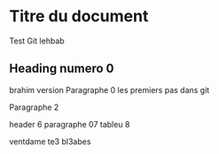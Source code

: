 # Titre du document
Test Git lehbab

## Heading numero 0
brahim version
Paragraphe 0
les premiers pas dans git

Paragraphe 2


header 6
paragraphe 07
tableu 8

ventdame te3 bl3abes

